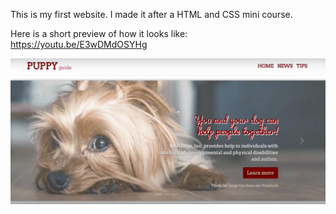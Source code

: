 This is my first website. I made it after a HTML and CSS mini course.

Here is a short preview of how it looks like: https://youtu.be/E3wDMdOSYHg

[![Website sample](Website-PUPPYguide-thumbnail.png)](https://youtu.be/E3wDMdOSYHg "Website preview")
